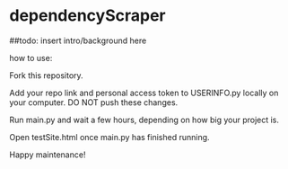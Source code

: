 # dependencyScraper

##todo: insert intro/background here

how to use:

Fork this repository.

Add your repo link and personal access token to USERINFO.py locally on your computer. DO NOT push these changes. 

Run main.py and wait a few hours, depending on how big your project is. 

Open testSite.html once main.py has finished running. 

Happy maintenance!
